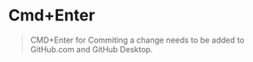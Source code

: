 # Cmd+Enter

> CMD+Enter for Commiting a change needs to be added to GitHub.com and GitHub Desktop.
